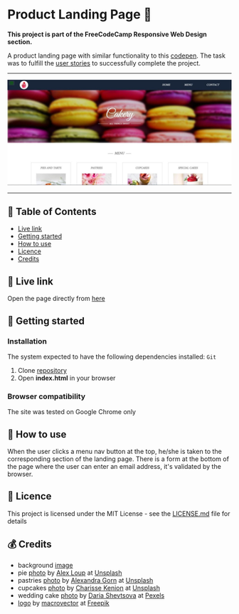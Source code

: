 # Product Landing Page 🍰 

**This project is part of the FreeCodeCamp Responsive Web Design section.**

A product landing page with similar functionality to this [codepen](https://codepen.io/freeCodeCamp/full/RKRbwL).
The task was to fulfill the [user stories](https://learn.freecodecamp.org/responsive-web-design/responsive-web-design-projects/build-a-product-landing-page) to successfully complete the project.

***

<p align="center">
  <img src="https://github.com/jpacsai/freeCodeCamp/blob/master/ResponsiveWebDesign_Projects/Product_Landing_Page/pics/screenshot.JPG" width="600" alt="webpage with macarons at the background a company logo and pictures about cakes at the front"/>
</p>

***

## 📑 Table of Contents
* [Live link](#-live-link)
* [Getting started](#-getting-started)
* [How to use](#-how-to-use)
* [Licence](#-licence)
* [Credits](#-credits)

## 🔗 Live link  
Open the page directly from [here](https://jpacsai.github.io/freeCodeCamp/ResponsiveWebDesign_Projects/Product_Landing_Page/)  

## 🏁 Getting started

### Installation  
The system expected to have the following dependencies installed: `Git`

1. Clone [repository](https://github.com/jpacsai/freeCodeCamp/tree/master/ResponsiveWebDesign_Projects/Product_Landing_Page)
2. Open **index.html** in your browser

### Browser compatibility  
The site was tested on Google Chrome only

## 🍴 How to use  
When the user clicks a menu nav button at the top, he/she is taken to the corresponding section of the landing page. 
There is a form at the bottom of the page where the user can enter an email address, it's validated by the browser.

## 📜 Licence

This project is licensed under the MIT License - see the [LICENSE.md](https://github.com/jpacsai/freeCodeCamp/blob/master/LICENSE) file for details

## 💰 Credits
- background [image](https://images.samsung.com/is/image/samsung/p5/es/a-fondo/imagen-y-sonido/productos-con-curvas/fotografias-galaxy-s6-edge-plus.jpg?$ORIGIN_JPG$)
- pie [photo](https://unsplash.com/photos/aX_ljOOyWJY) by [Alex Loup](https://unsplash.com/@alexloup) at [Unsplash](https://unsplash.com/)
- pastries [photo](https://unsplash.com/photos/N_enD_8s3nI) by [Alexandra Gorn](https://unsplash.com/@alexagorn) at [Unsplash](https://unsplash.com/)
- cupcakes [photo](https://unsplash.com/photos/eE98ziMrJyg) by [Charisse Kenion](https://unsplash.com/@charissek) at [Unsplash](https://unsplash.com/)
- wedding cake [photo](https://www.pexels.com/photo/close-up-photography-of-cake-with-flower-decor-1070852/) by [Daria Shevtsova](https://www.pexels.com/@daria-shevtsova) at [Pexels](https://www.pexels.com/)
- [logo](https://www.freepik.com/free-vector/watercolor-cupcakes-icons-set_1539073.htm) by [macrovector](https://www.freepik.com/macrovector) at [Freepik](https://www.freepik.com/)
